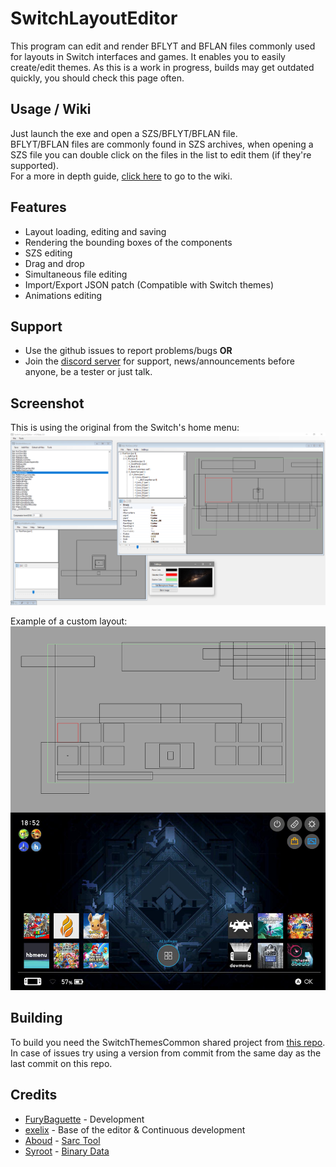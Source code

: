 # SwitchLayoutEditor
This program can edit and render BFLYT and BFLAN files commonly used for layouts in Switch interfaces and games. It enables you to easily create/edit themes. As this is a work in progress, builds may get outdated quickly, you should check this page often.

## Usage / Wiki
Just launch the exe and open a SZS/BFLYT/BFLAN file. \
BFLYT/BFLAN files are commonly found in SZS archives, when opening a SZS file you can double click on the files in the list to edit them (if they're supported). \
For a more in depth guide, [click here](https://github.com/FuryBaguette/SwitchLayoutEditor/wiki) to go to the wiki.

## Features
- Layout loading, editing and saving
- Rendering the bounding boxes of the components
- SZS editing
- Drag and drop
- Simultaneous file editing
- Import/Export JSON patch (Compatible with Switch themes)
- Animations editing

## Support
- Use the github issues to report problems/bugs **OR**
- Join the [discord server](https://discord.gg/ap6yfR2) for support, news/announcements before anyone, be a tester or just talk.

## Screenshot
This is using the original from the Switch's home menu:
![](https://github.com/FuryBaguette/SwitchLayoutEditor/blob/master/Screenshots/MainMenu.png)

Example of a custom layout:
![](https://github.com/FuryBaguette/SwitchLayoutEditor/blob/master/Screenshots/Example.png)

## Building
To build you need the SwitchThemesCommon shared project from [this repo](https://github.com/exelix11/SwitchThemeInjector).
In case of issues try using a version from commit from the same day as the last commit on this repo.

## Credits
- [FuryBaguette](https://github.com/FuryBaguette) - Development
- [exelix](https://github.com/exelix11) - Base of the editor & Continuous development
- [Aboud](https://github.com/aboood40091) - [Sarc Tool](https://github.com/aboood40091/SARC-Tool)
- [Syroot](https://gitlab.com/Syroot) - [Binary Data](https://gitlab.com/Syroot/BinaryData)
